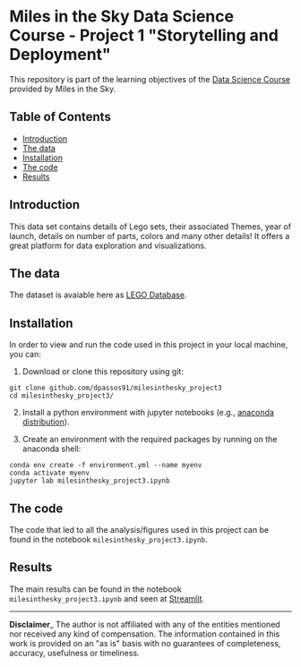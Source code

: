 # Miles in the Sky Data Science Course - Project 1 "Storytelling and Deployment"

This repository is part of the learning objectives of the [Data Science Course](https://milesinthesky.education/programs-by-miles/) provided by Miles in the Sky.

## Table of Contents

- [Introduction](#introuduction)
- [The data](#the-data)
- [Installation](#installation)
- [The code](#the-code)
- [Results](#results)


## Introduction

This data set contains details of Lego sets, their associated Themes, year of launch, details on number of parts, colors and many other details! It offers a great platform for data exploration and visualizations.

## The data

The dataset is avaiable here as [LEGO Database](https://www.kaggle.com/datasets/rtatman/lego-database).

## Installation

In order to view and run the code used in this project in your local machine, you can:

1. Download or clone this repository using git:
```
git clone github.com/dpassos91/milesinthesky_project3
cd milesinthesky_project3/
```
2. Install a python environment with jupyter notebooks (e.g., [anaconda distribution](https://www.anaconda.com/products/individual)).

3. Create an environment with the required packages by running on the anaconda shell:
```
conda env create -f environment.yml --name myenv
conda activate myenv
jupyter lab milesinthesky_project3.ipynb
```

## The code

The code that led to all the analysis/figures used in this project can be found in the notebook `milesinthesky_project3.ipynb`.

## Results

The main results can be found in the notebook `milesinthesky_project3.ipynb` and seen at [Streamlit](https://dpassos91-lego-dashboard-home-wz3o6r.streamlit.app/).

---
**Disclaimer**_
 The author is not affiliated with any of the entities mentioned nor received any kind of compensation. The information contained in this work is provided on an "as is" basis with no guarantees of completeness, accuracy, usefulness or timeliness.
